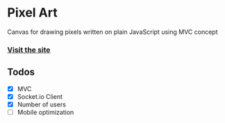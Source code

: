 # Pixel Art

Canvas for drawing pixels written on plain JavaScript using MVC concept

### [Visit the site](https://bodevone.github.io/pixel-art/)

## Todos

- [x] MVC
- [x] Socket.io Client
- [x] Number of users
- [ ] Mobile optimization
